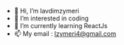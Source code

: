 - 👋 Hi, I’m lavdimzymeri
- 👀 I’m interested in coding
- 🌱 I’m currently learning ReactJs
- 📫 My email : lzymeri4@gmail.com
